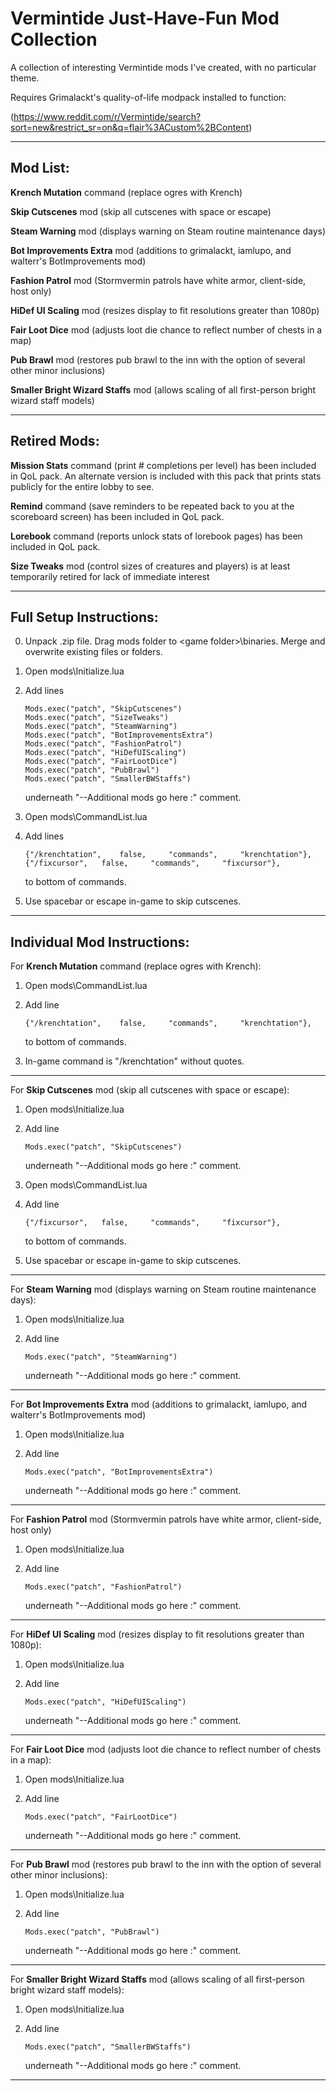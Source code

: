 # Vermintide Just-Have-Fun Mod Collection
A collection of interesting Vermintide mods I've created, with no particular theme. 

Requires Grimalackt's quality-of-life modpack installed to function:

(https://www.reddit.com/r/Vermintide/search?sort=new&restrict_sr=on&q=flair%3ACustom%2BContent) 

----------------------------------------------------------------
Mod List:
----------------------------------------------------------------

**Krench Mutation** command (replace ogres with Krench) 

**Skip Cutscenes** mod (skip all cutscenes with space or escape)  

**Steam Warning** mod (displays warning on Steam routine maintenance days)  

**Bot Improvements Extra** mod (additions to grimalackt, iamlupo, and walterr's BotImprovements mod)

**Fashion Patrol** mod (Stormvermin patrols have white armor, client-side, host only)

**HiDef UI Scaling** mod (resizes display to fit resolutions greater than 1080p)

**Fair Loot Dice** mod (adjusts loot die chance to reflect number of chests in a map)

**Pub Brawl** mod (restores pub brawl to the inn with the option of several other minor inclusions)

**Smaller Bright Wizard Staffs** mod (allows scaling of all first-person bright wizard staff models)


----------------------------------------------------------------
Retired Mods:
----------------------------------------------------------------

**Mission Stats** command (print # completions per level) has been included in QoL pack. An alternate version is included with this pack that prints stats publicly for the entire lobby to see. 

**Remind** command (save reminders to be repeated back to you at the scoreboard screen) has been included in QoL pack.

**Lorebook** command (reports unlock stats of lorebook pages) has been included in QoL pack.

**Size Tweaks** mod (control sizes of creatures and players)  is at least temporarily retired for lack of immediate interest


----------------------------------------------------------------
Full Setup Instructions:
----------------------------------------------------------------

0.	Unpack .zip file. Drag mods folder to \<game folder\>\binaries. Merge and overwrite existing files or folders.

1.	Open mods\Initialize.lua

2.	Add lines 

		Mods.exec("patch", "SkipCutscenes")
		Mods.exec("patch", "SizeTweaks")
		Mods.exec("patch", "SteamWarning")
		Mods.exec("patch", "BotImprovementsExtra")
		Mods.exec("patch", "FashionPatrol")
		Mods.exec("patch", "HiDefUIScaling")
		Mods.exec("patch", "FairLootDice")
		Mods.exec("patch", "PubBrawl")
		Mods.exec("patch", "SmallerBWStaffs")
    
	underneath "--Additional mods go here :" comment.
	
3.	Open mods\CommandList.lua

4.	Add lines

		{"/krenchtation",	 false, 	"commands", 	"krenchtation"},
		{"/fixcursor",	 false, 	"commands", 	"fixcursor"},
    
	to bottom of commands.
	
5.	Use spacebar or escape in-game to skip cutscenes.



----------------------------------------------------------------
Individual Mod Instructions:
----------------------------------------------------------------

For **Krench Mutation** command (replace ogres with Krench):

1.	Open mods\CommandList.lua

2.	Add line 

		{"/krenchtation",	 false, 	"commands", 	"krenchtation"},
    
	to bottom of commands.
	
3.	In-game command is "/krenchtation" without quotes.

----------------------------------------------------------------

For **Skip Cutscenes** mod (skip all cutscenes with space or escape):

1.	Open mods\Initialize.lua

2.	Add line 

		Mods.exec("patch", "SkipCutscenes")
    
	underneath "--Additional mods go here :" comment.
	
3.	Open mods\CommandList.lua

4.	Add line 

		{"/fixcursor",	 false, 	"commands", 	"fixcursor"},
    
	to bottom of commands.
	
5.	Use spacebar or escape in-game to skip cutscenes.
	
----------------------------------------------------------------

For **Steam Warning** mod (displays warning on Steam routine maintenance days):

1.	Open mods\Initialize.lua

2.	Add line 

		Mods.exec("patch", "SteamWarning")
    
	underneath "--Additional mods go here :" comment.

----------------------------------------------------------------

For **Bot Improvements Extra** mod (additions to grimalackt, iamlupo, and walterr's BotImprovements mod)

1.	Open mods\Initialize.lua

2.	Add line 

		Mods.exec("patch", "BotImprovementsExtra")
    
	underneath "--Additional mods go here :" comment.

----------------------------------------------------------------

For **Fashion Patrol** mod (Stormvermin patrols have white armor, client-side, host only)

1.	Open mods\Initialize.lua

2.	Add line 

		Mods.exec("patch", "FashionPatrol")
    
	underneath "--Additional mods go here :" comment.

----------------------------------------------------------------

For **HiDef UI Scaling** mod (resizes display to fit resolutions greater than 1080p):

1.	Open mods\Initialize.lua

2.	Add line 

		Mods.exec("patch", "HiDefUIScaling")
    
	underneath "--Additional mods go here :" comment.

----------------------------------------------------------------

For **Fair Loot Dice** mod (adjusts loot die chance to reflect number of chests in a map):

1.	Open mods\Initialize.lua

2.	Add line 

		Mods.exec("patch", "FairLootDice")
    
	underneath "--Additional mods go here :" comment.

----------------------------------------------------------------

For **Pub Brawl** mod (restores pub brawl to the inn with the option of several other minor inclusions):

1.	Open mods\Initialize.lua

2.	Add line 

		Mods.exec("patch", "PubBrawl")
    
	underneath "--Additional mods go here :" comment.

----------------------------------------------------------------

For **Smaller Bright Wizard Staffs** mod (allows scaling of all first-person bright wizard staff models):

1.	Open mods\Initialize.lua

2.	Add line 

		Mods.exec("patch", "SmallerBWStaffs")
    
	underneath "--Additional mods go here :" comment.

----------------------------------------------------------------